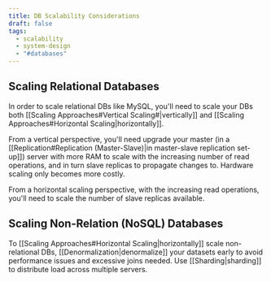 ```yaml
---
title: DB Scalability Considerations
draft: false
tags:
  - scalability
  - system-design
  - "#databases"
---
```


## Scaling Relational Databases

In order to scale relational DBs like MySQL, you'll need to scale your DBs both [[Scaling Approaches#Vertical Scaling#|vertically]] and [[Scaling Approaches#Horizontal Scaling|horizontally]]. 

From a vertical perspective, you'll need upgrade your master (in a [[Replication#Replication (Master-Slave)|in master-slave replication set-up]]) server with more RAM to scale with the increasing number of read operations, and in turn slave replicas to propagate changes to. Hardware scaling only becomes more costly.

From a horizontal scaling perspective, with the increasing read operations, you'll need to scale the number of slave replicas available.

## Scaling Non-Relation (NoSQL) Databases

To [[Scaling Approaches#Horizontal Scaling|horizontally]] scale non-relational DBs, [[Denormalization|denormalize]] your datasets early to avoid performance issues and excessive joins needed. Use [[Sharding|sharding]] to distribute load across multiple servers.